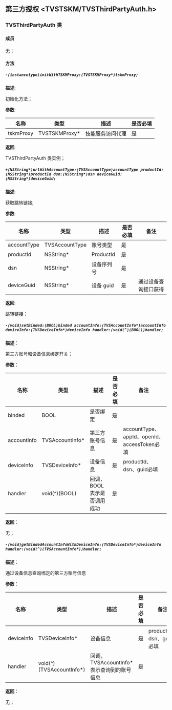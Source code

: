 ## 第三方授权 <TVSTSKM/TVSThirdPartyAuth.h>

### TVSThirdPartyAuth 类

#### 成员

 无；

#### 方法

##### `-(instancetype)initWithTSKMProxy:(TVSTSKMProxy*)tskmProxy;`

  **描述**:

  初始化方法；

  **参数**:

  | 名称 | 类型 | 描述 | 是否必填 |
  | ------ | ------ | ------ | ------ |
  | tskmProxy | TVSTSKMProxy* | 技能服务访问代理 | 是 |

  **返回**:

  TVSThirdPartyAuth 类实例；

##### `+(NSString*)urlWithAccountType:(TVSAccountType)accountType productId:(NSString*)productId dsn:(NSString*)dsn deviceGuid:(NSString*)deviceGuid;`

  **描述**:

  获取跳转链接;

  **参数**:

  | 名称 | 类型 | 描述 | 是否必填 | 备注 |
  | ------ | ------ | ------ | ------ | ------ |
  | accountType | TVSAccountType | 账号类型 | 是 |  |
  | productId | NSString* | ProductId | 是 |  |
  | dsn | NSString* | 设备序列号 | 是 |  |
  | deviceGuid | NSString* | 设备 guid | 是 | 通过设备查询接口获得 |

  **返回**:

  跳转链接；

##### `-(void)setBinded:(BOOL)binded accountInfo:(TVSAccountInfo*)accountInfo deviceInfo:(TVSDeviceInfo*)deviceInfo handler:(void(^)(BOOL))handler;`

  **描述**：

  第三方账号和设备信息绑定开关；

  **参数**：

  | 名称 | 类型 | 描述 | 是否必填 | 备注 |
  | ------ | ------ | ------ | ------ | ------ |
  | binded | BOOL | 是否绑定 | 是 |  |
  | accountInfo | TVSAccountInfo* | 第三方账号信息 | 是 | accountType、appId、openId、accessToken必填 |
  | deviceInfo | TVSDeviceInfo* | 设备信息 | 是 | productId、dsn、guid必填 |
  | handler | void(^)(BOOL) | 回调，BOOL 表示是否调用成功 | 是 |  |

  **返回**：

  无；

##### `-(void)getBindedAccountInfoWithDeviceInfo:(TVSDeviceInfo*)deviceInfo handler:(void(^)(TVSAccountInfo*))handler;`

  **描述**：

  通过设备信息查询绑定的第三方账号信息

  **参数**：

  | 名称 | 类型 | 描述 | 是否必填 | 备注 |
  | ------ | ------ | ------ | ------ | ------ |
  | deviceInfo | TVSDeviceInfo* | 设备信息 | 是 | productId、dsn、guid必填 |
  | handler | void(^)(TVSAccountInfo*) | 回调，TVSAccountInfo* 表示查询到的账号信息 | 是 |  |

  **返回**：

  无；
